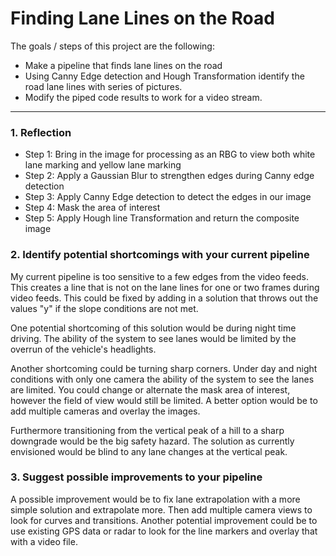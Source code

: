 # **Finding Lane Lines on the Road**


The goals / steps of this project are the following:
*   Make a pipeline that finds lane lines on the road
*   Using Canny Edge detection and Hough Transformation identify the road lane lines with series of pictures.
*   Modify the piped code results to work for a video stream.


---

### 1.  Reflection


* Step 1: Bring in the image for processing as an RBG to view both white lane marking and yellow lane marking
* Step 2: Apply a Gaussian Blur to strengthen edges during Canny edge detection
* Step 3: Apply Canny Edge detection to detect the edges in our image
* Step 4: Mask the area of interest
* Step 5: Apply Hough line Transformation and return the composite image


### 2. Identify potential shortcomings with your current pipeline


My current pipeline is too sensitive to a few edges from the video feeds.  This creates a line that is not on the lane lines for one or two frames during video feeds.  This could be fixed by adding in a solution that throws out the values "y" if the slope conditions are not met.

One potential shortcoming of this solution would be during night time driving. The ability of the system to see lanes would be limited by the overrun of the vehicle's headlights.

Another shortcoming could be turning sharp corners. Under day and night conditions with only one camera the ability of the system to see the lanes are limited. You could change or alternate the mask area of interest, however the field of view would still be limited. A better option would be to add multiple cameras and overlay the images.

Furthermore transitioning from the vertical peak of a hill to a sharp downgrade would be the big safety hazard. The solution as currently envisioned would be blind to any lane changes at the vertical peak.




### 3. Suggest possible improvements to your pipeline

A possible improvement would be to fix lane extrapolation with a more simple solution and extrapolate more. Then add multiple camera views to look for curves and transitions.
Another potential improvement could be to use existing GPS data or radar to look for the line markers and overlay that with a video file.
